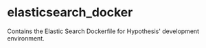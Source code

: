 # elasticsearch_docker
Contains the Elastic Search Dockerfile for Hypothesis' development environment.
